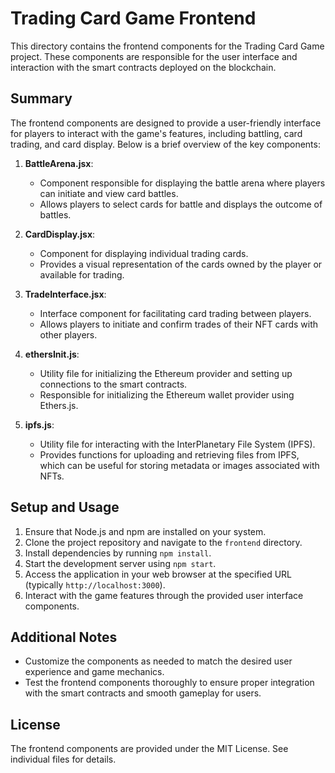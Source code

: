 # Trading Card Game Frontend

This directory contains the frontend components for the Trading Card Game project. These components are responsible for the user interface and interaction with the smart contracts deployed on the blockchain.

## Summary

The frontend components are designed to provide a user-friendly interface for players to interact with the game's features, including battling, card trading, and card display. Below is a brief overview of the key components:

1. **BattleArena.jsx**:
    - Component responsible for displaying the battle arena where players can initiate and view card battles.
    - Allows players to select cards for battle and displays the outcome of battles.

2. **CardDisplay.jsx**:
    - Component for displaying individual trading cards.
    - Provides a visual representation of the cards owned by the player or available for trading.

3. **TradeInterface.jsx**:
    - Interface component for facilitating card trading between players.
    - Allows players to initiate and confirm trades of their NFT cards with other players.

4. **ethersInit.js**:
    - Utility file for initializing the Ethereum provider and setting up connections to the smart contracts.
    - Responsible for initializing the Ethereum wallet provider using Ethers.js.

5. **ipfs.js**:
    - Utility file for interacting with the InterPlanetary File System (IPFS).
    - Provides functions for uploading and retrieving files from IPFS, which can be useful for storing metadata or images associated with NFTs.

## Setup and Usage

1. Ensure that Node.js and npm are installed on your system.
2. Clone the project repository and navigate to the `frontend` directory.
3. Install dependencies by running `npm install`.
4. Start the development server using `npm start`.
5. Access the application in your web browser at the specified URL (typically `http://localhost:3000`).
6. Interact with the game features through the provided user interface components.

## Additional Notes

- Customize the components as needed to match the desired user experience and game mechanics.
- Test the frontend components thoroughly to ensure proper integration with the smart contracts and smooth gameplay for users.

## License

The frontend components are provided under the MIT License. See individual files for details.
